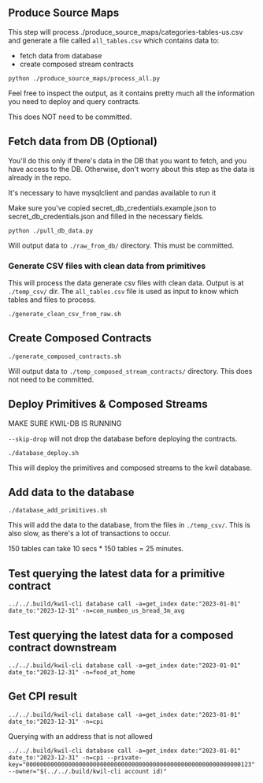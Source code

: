## Produce Source Maps

This step will process ./produce_source_maps/categories-tables-us.csv and generate a file called `all_tables.csv` which contains data to:

- fetch data from database
- create composed stream contracts

```shell
python ./produce_source_maps/process_all.py
```

Feel free to inspect the output, as it contains pretty much all the information you need to deploy and query contracts.

This does NOT need to be committed.

## Fetch data from DB (Optional)

You'll do this only if there's data in the DB that you want to fetch, and you have access to the DB. Otherwise, don't worry about this step as the data is already in the repo.

It's necessary to have mysqlclient and pandas available to run it

Make sure you've copied secret_db_credentials.example.json to secret_db_credentials.json and filled in the necessary fields.

```shell
python ./pull_db_data.py
```

Will output data to `./raw_from_db/` directory. This must be committed.

### Generate CSV files with clean data from primitives

This will process the data generate csv files with clean data. Output is at `./temp_csv/` dir. The `all_tables.csv` file is used as input to know which tables and files to process.

```shell
./generate_clean_csv_from_raw.sh
```

## Create Composed Contracts

```shell
./generate_composed_contracts.sh
```

Will output data to `./temp_composed_stream_contracts/` directory. This does not need to be committed.

## Deploy Primitives & Composed Streams

MAKE SURE KWIL-DB IS RUNNING

`--skip-drop` will not drop the database before deploying the contracts.

```shell
./database_deploy.sh
```

This will deploy the primitives and composed streams to the kwil database.

## Add data to the database

```shell
./database_add_primitives.sh
```

This will add the data to the database, from the files in `./temp_csv/`. This is also slow, as there's a lot of transactions to occur.

150 tables can take 10 secs * 150 tables = 25 minutes.

## Test querying the latest data for a primitive contract

```shell
../../.build/kwil-cli database call -a=get_index date:"2023-01-01" date_to:"2023-12-31" -n=com_numbeo_us_bread_3m_avg
```

## Test querying the latest data for a composed contract downstream

```shell
../../.build/kwil-cli database call -a=get_index date:"2023-01-01" date_to:"2023-12-31" -n=food_at_home
```

## Get CPI result

```shell
../../.build/kwil-cli database call -a=get_index date:"2023-01-01" date_to:"2023-12-31" -n=cpi
```

Querying with an address that is not allowed

```shell
../../.build/kwil-cli database call -a=get_index date:"2023-01-01" date_to:"2023-12-31" -n=cpi --private-key="0000000000000000000000000000000000000000000000000000000000000123" --owner="$(../../.build/kwil-cli account id)"
```
